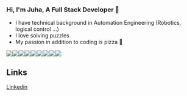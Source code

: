 ### Hi, I'm Juha, A Full Stack Developer 👋

-  I have technical background in Automation Engineering (Robotics, logical control ...)
-  I love solving puzzles
-  My passion in addition to coding is pizza 🍕

<img src='https://img.shields.io/badge/-C/C++-blue?logo=c&style=for-the-badge'/><img src='https://img.shields.io/badge/-Java-red?logo=java&style=for-the-badge'/><img src='https://img.shields.io/badge/-JavaScript-dimgray?logo=javascript&style=for-the-badge'/><img src='https://img.shields.io/badge/-Typescript-ghostwhite?logo=typescript&style=for-the-badge'/><img src='https://img.shields.io/badge/-Python-gold?logo=python&style=for-the-badge'/><img src='https://img.shields.io/badge/-Git-whitesmoke?logo=git&style=for-the-badge'/><img src='https://img.shields.io/badge/-React-blue?logo=react&style=for-the-badge'/><img src='https://img.shields.io/badge/-Angular-yellow?logo=angular&style=for-the-badge'/><img src='https://img.shields.io/badge/-Bash/Zsh-dimgray?logo=gnubash&style=for-the-badge'/>

## Links
[Linkedin](https://www.linkedin.com/in/juha-heiskanen/)
